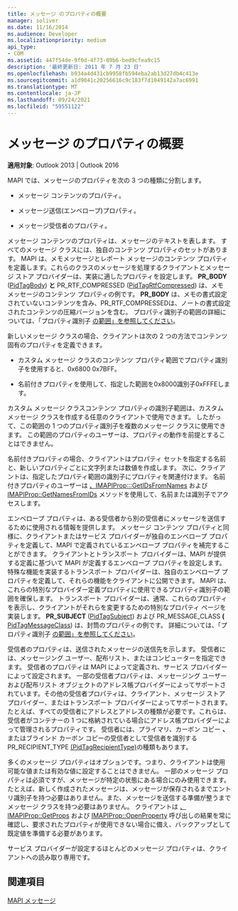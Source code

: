 ```yaml
---
title: メッセージ のプロパティの概要
manager: soliver
ms.date: 11/16/2014
ms.audience: Developer
ms.localizationpriority: medium
api_type:
- COM
ms.assetid: 447f54de-9f0d-4f73-89b6-bed9cfea9c15
description: '最終更新日: 2011 年 7 月 23 日'
ms.openlocfilehash: b934a4d431cb9958fb594eba2ab13d27db4c413e
ms.sourcegitcommit: a1d9041c20256616c9c183f7d1049142a7ac6991
ms.translationtype: MT
ms.contentlocale: ja-JP
ms.lasthandoff: 09/24/2021
ms.locfileid: "59551122"
---
```

# <a name="message-properties-overview"></a>メッセージ のプロパティの概要

  
  
**適用対象**: Outlook 2013 | Outlook 2016 
  
MAPI では、メッセージのプロパティを次の 3 つの種類に分割します。
  
- メッセージ コンテンツのプロパティ。
    
- メッセージ送信(エンベロープ)プロパティ。
    
- メッセージ受信者のプロパティ。
    
メッセージ コンテンツのプロパティは、メッセージのテキストを表します。 すべてのメッセージ クラスには、独自のコンテンツ プロパティのセットがあります。 MAPI は、メモメッセージとレポート メッセージのコンテンツ プロパティを定義します。これらのクラスのメッセージを処理するクライアントとメッセージ ストア プロバイダーは、実装に適したプロパティを設定します。 **PR_BODY** ([PidTagBody](pidtagbody-canonical-property.md)) **と** PR_RTF_COMPRESSED ([PidTagRtfCompressed](pidtagrtfcompressed-canonical-property.md)) は、メモ メッセージのコンテンツ プロパティの例です。 **PR_BODY** は、メモの書式設定されていないコンテンツを含み、PR_RTF_COMPRESSEDは、ノートの書式設定されたコンテンツの圧縮バージョンを含む。 プロパティ識別子の範囲の詳細については、「プロパティ識別子 [の範囲」を参照してください](property-identifier-ranges.md)。
  
新しいメッセージ クラスの場合、クライアントは次の 2 つの方法でコンテンツ固有のプロパティを定義できます。
  
- カスタム メッセージ クラスのコンテンツ プロパティ範囲でプロパティ識別子を使用すると、0x6800 0x7BFF。
    
- 名前付きプロパティを使用して、指定した範囲を0x8000識別子0xFFFEします。
    
カスタム メッセージ クラスコンテンツ プロパティの識別子範囲は、カスタム メッセージ クラスを作成する任意のクライアントで使用できます。 したがって、この範囲の 1 つのプロパティ識別子を複数のメッセージ クラスに使用できます。 この範囲のプロパティのユーザーは、プロパティの動作を前提とすることはできません。 
  
名前付きプロパティの場合、クライアントはプロパティ セットを指定する名前と、新しいプロパティごとに文字列または数値を作成します。 次に、クライアントは、指定したプロパティ範囲の識別子にプロパティを関連付けます。 名前付きプロパティのユーザーは [、IMAPIProp:::GetIDsFromNames](imapiprop-getidsfromnames.md) および [IMAPIProp::GetNamesFromIDs](imapiprop-getnamesfromids.md) メソッドを使用して、名前または識別子でアクセスします。 
  
エンベロープ プロパティは、ある受信者から別の受信者にメッセージを送信するために使用される情報を提供します。 メッセージ コンテンツ プロパティと同様に、クライアントまたはサービス プロバイダーが独自のエンベロープ プロパティを定義して、MAPI で定義されているエンベロープ プロパティを補完することができます。 クライアントとトランスポート プロバイダーは、MAPI が提供する定義に基づいて MAPI が定義するエンベロープ プロパティを設定します。 特殊な機能を実装するトランスポート プロバイダーは、独自のエンベロープ プロパティを定義して、それらの機能をクライアントに公開できます。 MAPI は、これらの特別なプロバイダー定義プロパティに使用できるプロパティ識別子の範囲を確保します。 トランスポート プロバイダーは、通常、これらのプロパティを表示し、クライアントがそれらを変更するための特別なプロパティ ページを実装します。 **PR_SUBJECT** ([PidTagSubject](pidtagsubject-canonical-property.md)) および PR_MESSAGE_CLASS **(** [PidTagMessageClass](pidtagmessageclass-canonical-property.md)) は、封筒のプロパティの例です。 詳細については、「プロパティ識別子 [の範囲」を参照してください](property-identifier-ranges.md)。
  
受信者のプロパティは、送信されたメッセージの送信先を示します。 受信者には、メッセージング ユーザー、配布リスト、またはコンピューターを指定できます。 受信者のプロパティは MAPI によって定義され、サービス プロバイダーによって設定されます。 一部の受信者プロパティは、メッセージング ユーザーおよび配布リスト オブジェクトのアドレス帳プロバイダーによってサポートされています。その他の受信者プロパティは、クライアント、メッセージ ストア プロバイダー、またはトランスポート プロバイダーによってサポートされます。 たとえば、すべての受信者にアドレスとアドレスの種類が必要です。これらは、受信者がコンテナーの 1 つに格納されている場合にアドレス帳プロバイダーによって管理されるプロパティです。 受信者には、プライマリ、カーボン コピー **、** またはブラインド カーボン コピーの受信者として受信者を識別するPR_RECIPIENT_TYPE [(PidTagRecipientType)](pidtagrecipienttype-canonical-property.md)の種類もあります。
  
多くのメッセージ プロパティはオプションです。つまり、クライアントは使用可能な値または有効な値に設定することはできません。 一部のメッセージ プロパティは必須ですが、メッセージが特定の状態にある場合にのみ使用できます。 たとえば、新しく作成されたメッセージは、メッセージが保存されるまでエントリ識別子を持つ必要はありません。また、メッセージを送信する準備が整うまでメッセージ クラスを持つ必要はありません。 クライアントは [、IMAPIProp::GetProps](imapiprop-getprops.md) および [IMAPIProp::OpenProperty](imapiprop-openproperty.md) 呼び出しの結果を常に確認し、要求されたプロパティが使用できない場合に備え、バックアップとして既定値を準備する必要があります。 
  
サービス プロバイダーが設定するほとんどのメッセージ プロパティは、クライアントへの読み取り専用です。 
  
## <a name="see-also"></a>関連項目



[MAPI メッセージ](mapi-messages.md)

